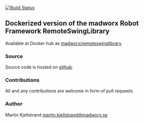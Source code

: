 [![Build Status](https://travis-ci.org/madworx/docker-remoteswinglibrary.svg?branch=master)](https://travis-ci.org/madworx/docker-remoteswinglibrary)

## Dockerized version of the madworx Robot Framework RemoteSwingLibrary

Available at Docker hub as [madworx/remoteswinglibrary](https://hub.docker.com/r/madworx/remoteswinglibrary/).

### Source

Source code is hosted on [github](https://github.com/madworx/docker-remoteswinglibrary).

### Contributions

All and any contributions are welcome in form of pull requests.

### Author
Martin Kjellstrand <martin.kjellstrand@madworx.se>

